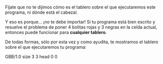 Fíjate que no te dijimos cómo es el tablero sobre el que ejecutaremos este programa, ni dónde está el cabezal.

Y eso es porque... ¡no te debe importar! Si tu programa está bien escrito y resuelve el problema de poner 4 bolitas rojas y 3 negras en la celda actual, entonces puede funcionar para **cualquier tablero**.

De todas formas, sólo por esta vez y como ayudita, te mostramos el tablero sobre el que ejecutaremos tu programa:

<gs-board> GBB/1.0 size 3 3 head 0 0 </gs-board>